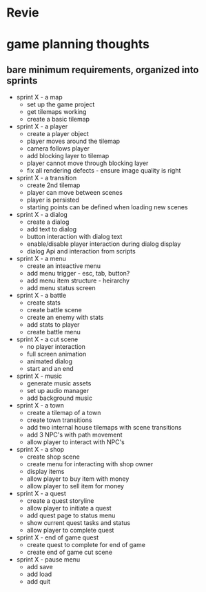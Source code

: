 # Revie 




# game planning thoughts

## bare minimum requirements, organized into sprints
 - sprint X - a map
    - set up the game project
    - get tilemaps working
    - create a basic tilemap
 - sprint X - a player
    - create a player object
    - player moves around the tilemap
    - camera follows player
    - add blocking layer to tilemap
    - player cannot move through blocking layer
    - fix all rendering defects - ensure image quality is right
 - sprint X - a transition
    - create 2nd tilemap
    - player can move between scenes
    - player is persisted
    - starting points can be defined when loading new scenes
 - sprint X - a dialog
    - create a dialog
    - add text to dialog
    - button interaction with dialog text
    - enable/disable player interaction during dialog display
    - dialog Api and interaction from scripts
 - sprint X - a menu
    - create an inteactive menu
    - add menu trigger - esc, tab, button?
    - add menu item structure - heirarchy
    - add menu status screen
 - sprint X - a battle
    - create stats
    - create battle scene
    - create an enemy with stats
    - add stats to player
    - create battle menu
 - sprint X - a cut scene
    - no player interaction
    - full screen animation
    - animated dialog
    - start and an end
 - sprint X - music
    - generate music assets
    - set up audio manager
    - add background music
 - sprint X - a town
    - create a tilemap of a town
    - create town transitions
    - add two internal house tilemaps with scene transitions
    - add 3 NPC's with path movement
    - allow player to interact with NPC's
 - sprint X - a shop
    - create shop scene
    - create menu for interacting with shop owner
    - display items
    - allow player to buy item with money
    - allow player to sell item for money
 - sprint X - a quest
    - create a quest storyline
    - allow player to initiate a quest
    - add quest page to status menu
    - show current quest tasks and status
    - allow player to complete quest
 - sprint X - end of game quest
    - create quest to complete for end of game
    - create end of game cut scene
 - sprint X - pause menu
    - add save
    - add load
    - add quit
 

